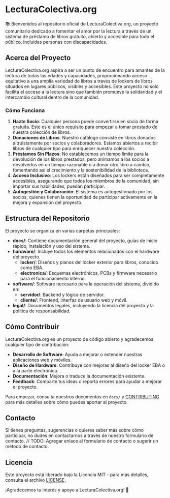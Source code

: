 # LecturaColectiva.org

📚 Bienvenidos al repositorio oficial de LecturaColectiva.org, un proyecto comunitario dedicado a fomentar el amor por la lectura a través de un sistema de préstamo de libros gratuito, abierto y accesible para todo el público, incluidas personas con discapacidades.

## Acerca del Proyecto

LecturaColectiva.org aspira a ser un punto de encuentro para amantes de la lectura de todas las edades y capacidades, proporcionando acceso equitativo a una amplia variedad de libros a través de lockers de libros situados en lugares públicos, visibles y accesibles. Este proyecto no solo facilita el acceso a la lectura sino que también promueve la solidaridad y el intercambio cultural dentro de la comunidad.

### Cómo Funciona

1. **Hazte Socio**: Cualquier persona puede convertirse en socio de forma gratuita. Este es el único requisito para empezar a tomar prestado de nuestra colección de libros.
2. **Donaciones de Libros**: Nuestro catálogo consiste en libros donados altruistamente por socios y colaboradores. Estamos abiertos a recibir libros de cualquier tipo para enriquecer nuestra colección.
3. **Préstamos Sin Plazos**: No establecemos un tiempo límite para la devolución de los libros prestados, pero animamos a los socios a devolverlos en un tiempo razonable o a donar otro libro a cambio, fomentando así el crecimiento y la sostenibilidad de la biblioteca.
4. **Acceso Inclusivo**: Los lockers están diseñados para ser completamente accesibles, asegurando que todos los miembros de la comunidad, sin importar sus habilidades, puedan participar.
5. **Autogestión y Colaboración**: El sistema es autogestionado por los socios, quienes tienen la oportunidad de participar activamente en la mejora y expansión del proyecto.

## Estructura del Repositorio

El proyecto se organiza en varias carpetas principales:

- **docs/**: Contiene documentación general del proyecto, guías de inicio rápido, instalación y uso del sistema.
- **hardware/**: Incluye todos los elementos relacionados con el hardware del proyecto.
    - **locker/**: Diseños y planos del locker exterior para libros, conocido como EBA.
    - **electronica/**: Esquemas electrónicos, PCBs y firmware necesario para el funcionamiento interno.
- **software/**: Software necesario para la operación del sistema, dividido en:
    - **servidor/**: Backend y lógica de servidor.
    - **cliente/**: Frontend, interfaz de usuario web y móvil.
- **legal/**: Documentos legales, incluyendo la licencia del proyecto y la política de responsabilidad.

## Cómo Contribuir

LecturaColectiva.org es un proyecto de código abierto y agradecemos cualquier tipo de contribución:
- **Desarrollo de Software**: Ayuda a mejorar o extender nuestras aplicaciones web y móviles.
- **Diseño de Hardware**: Contribuye con mejoras al diseño del locker EBA o a la parte electrónica.
- **Documentación**: Mejora o traduce la documentación existente.
- **Feedback**: Comparte tus ideas o reporta errores para ayudar a mejorar el proyecto.

Para empezar, consulta nuestros documentos en `docs/` y [CONTRIBUTING](/docs/CONTRIBUTING.md) para más detalles sobre cómo puedes aportar al proyecto.

## Contacto

Si tienes preguntas, sugerencias o quieres saber más sobre cómo participar, no dudes en contactarnos a través de nuestro formulario de contacto. // TODO: Agregar enlace al formulario de contacto o sugerir un método de contacto.

## Licencia

Este proyecto está liberado bajo la Licencia MIT - para más detalles, consulta el archivo [LICENSE](legal/LICENSE.md).

¡Agradecemos tu interés y apoyo a LecturaColectiva.org! 🙌
